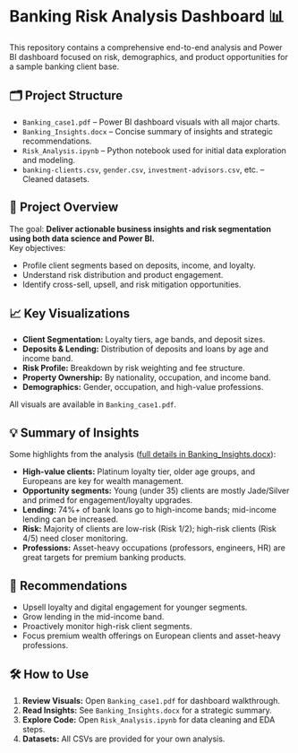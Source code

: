 # Banking Risk Analysis Dashboard 📊

This repository contains a comprehensive end-to-end analysis and Power BI dashboard focused on risk, demographics, and product opportunities for a sample banking client base.

## 🗂 Project Structure

- `Banking_case1.pdf` – Power BI dashboard visuals with all major charts.
- `Banking_Insights.docx` – Concise summary of insights and strategic recommendations.
- `Risk_Analysis.ipynb` – Python notebook used for initial data exploration and modeling.
- `banking-clients.csv`, `gender.csv`, `investment-advisors.csv`, etc. – Cleaned datasets.

## 🚀 Project Overview

The goal: **Deliver actionable business insights and risk segmentation using both data science and Power BI.**  
Key objectives:
- Profile client segments based on deposits, income, and loyalty.
- Understand risk distribution and product engagement.
- Identify cross-sell, upsell, and risk mitigation opportunities.

## 📈 Key Visualizations

- **Client Segmentation:** Loyalty tiers, age bands, and deposit sizes.
- **Deposits & Lending:** Distribution of deposits and loans by age and income band.
- **Risk Profile:** Breakdown by risk weighting and fee structure.
- **Property Ownership:** By nationality, occupation, and income band.
- **Demographics:** Gender, occupation, and high-value professions.

All visuals are available in `Banking_case1.pdf`.

## 💡 Summary of Insights

Some highlights from the analysis ([full details in Banking_Insights.docx](Banking_Insights.docx)):

- **High-value clients:** Platinum loyalty tier, older age groups, and Europeans are key for wealth management.
- **Opportunity segments:** Young (under 35) clients are mostly Jade/Silver and primed for engagement/loyalty upgrades.
- **Lending:** 74%+ of bank loans go to high-income bands; mid-income lending can be increased.
- **Risk:** Majority of clients are low-risk (Risk 1/2); high-risk clients (Risk 4/5) need closer monitoring.
- **Professions:** Asset-heavy occupations (professors, engineers, HR) are great targets for premium banking products.

## 📌 Recommendations

- Upsell loyalty and digital engagement for younger segments.
- Grow lending in the mid-income band.
- Proactively monitor high-risk client segments.
- Focus premium wealth offerings on European clients and asset-heavy professions.

## 🛠️ How to Use

1. **Review Visuals:** Open `Banking_case1.pdf` for dashboard walkthrough.
2. **Read Insights:** See `Banking_Insights.docx` for a strategic summary.
3. **Explore Code:** Open `Risk_Analysis.ipynb` for data cleaning and EDA steps.
4. **Datasets:** All CSVs are provided for your own analysis.
